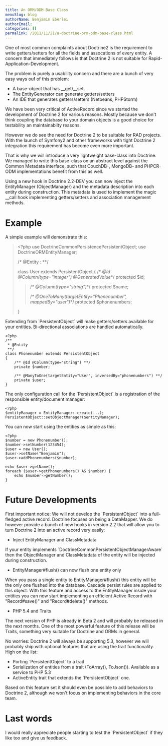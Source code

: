 ```yaml
---
title: An ORM/ODM Base Class
menuSlug: blog
authorName: Benjamin Eberlei 
authorEmail: 
categories: []
permalink: /2011/11/21/a-doctrine-orm-odm-base-class.html
---
```

One of most common complaints about Doctrine2 is the requirement to
write getters/setters for all the fields and assocations of every
entity. A concern that immediately follows is that Doctrine 2 is not
suitable for Rapid-Application-Development.

The problem is purely a usability concern and there are a bunch of very
easy ways ouf of this problem:

-   A base-object that has \_\_get/\_\_set.
-   The EntityGenerator can generate getters/setters
-   An IDE that generates getters/setters (Netbeans, PHPStorm)

We have been very critical of ActiveRecord since we started the
development of Doctrine 2 for various reasons. Mostly because we don't
think coupling the database to your domain objects is a good choice for
testability an maintainabilty reasons.

However we do see the need for Doctrine 2 to be suitable for RAD
projects. With the launch of Symfony2 and other frameworks with tight
Doctrine 2 integration this requirement has become even more important.

That is why we will introduce a very lightweight base-class into
Doctrine. We managed to write this base-class on an abstract level
against the Common Metadata interface, such that CouchDB-, MongoDB- and
PHPCR-ODM implementations benefit from this as well.

Using a new hook in Doctrine 2.2-DEV you can now inject the
EntityManager (ObjectManager) and the metadata description into each
entity during construction. This metadata is used to implement the magic
\_\_call hook implementing getters/setters and association management
methods.

Example
=======

A simple example will demonstrate this:

> \<?php use DoctrineCommonPersistencePersistentObject; use
> DoctrineORMEntityManager;
>
> /*\** @Entity
> :   \*\*/
>
> class User extends PersistentObject { /*\* @Id @Column(type="integer")
> @GeneratedValue*\*/ protected \$id;
>
> > /*\* @Column(type="string")*\*/ protected \$name;
> >
> > /*\* @OneToMany(targetEntity="Phonenumber", mappedBy="user")*\*/
> > protected \$phonenumbers;
>
> }

Extending from \`PersistentObject\` will make getters/setters available
for your entities. Bi-directional associations are handled
automatically.

~~~~ {.sourceCode .php}
<?php
/**
 * @Entity
 **/
class Phonenumber extends PersistentObject
{
    /** @Id @Column(type="string") **/
    private $number;

    /** @ManyToOne(targetEntity="User", inversedBy="phonenumbers") **/
    private $user;
}
~~~~

The only configuration call for the \`PersistentObject\` is a
registration of the responsible entity/document manager:

~~~~ {.sourceCode .php}
<?php
$entityManager = EntityManager::create(...);
PersistentObject::setObjectManager($entityManager);
~~~~

You can now start using the entities as simple as this:

~~~~ {.sourceCode .php}
<?php
$number = new Phonenumber();
$number->setNumber(123454);
$user = new User();
$user->setName("Benjamin");
$user->addPhonenumbers($number);

echo $user->getName();
foreach ($user->getPhonenumbers() AS $number) {
    echo $number->getNumber();
}
~~~~

Future Developments
===================

First important notice: We will not develop the \`PersistentObject\`
into a full-fledged active record. Doctrine focuses on being a
DataMapper. We do however provide a bunch of new hooks in version 2.2
that will allow you to turn Doctrine 2 into an active record very
easily:

-   Inject EntityManager and ClassMetadata

If your entity implements \`DoctrineCommonPersistentObjectManagerAware\`
then the ObjectManager and ClassMetadata of the entity will be injected
during construction.

-   EntityManager\#flush() can now flush one entity only

When you pass a single entity to EntityManager\#flush() this entity will
be the only one flushed into the database. Cascade persist rules are
applied to this object. With this feature and access to the
EntityManager inside your entities you can now start implementing an
efficient Active Record with "Record\#save()" and "Record\#delete()"
methods.

-   PHP 5.4 and Traits

The next version of PHP is already in Beta 2 and will probably be
released in the next months. One of the most powerful feature of this
release will be Traits, something very suitable for Doctrine and ORMs in
general.

No worries: Doctrine 2 will always be supporting 5.3, however we will
probably ship with optional features that are using the trait
functionality. High on the list:

-   Porting \`PersistentObject\` to a trait
-   Serialization of entities from a trait (ToArray(), ToJson()).
    Available as a service to PHP 5.3
-   ActiveEntity trait that extends the \`PersistentObject\` one.

Based on this feature set it should even be possible to add behaviors to
Doctrine 2, although we won't focus on implementing behaviors in the
core team.

Last words
==========

I would really appreciate people starting to test the
\`PersistentObject\` if they like too and give us feedback.
